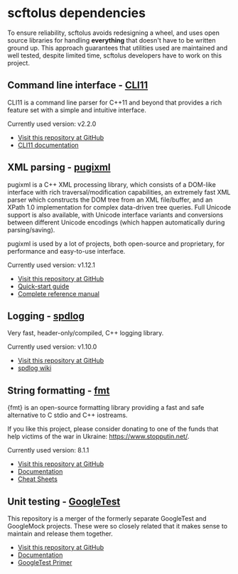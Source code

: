# scftolus dependencies

To ensure reliability, scftolus avoids redesigning a wheel, and
uses open source libraries for handling **everything** that doesn't
have to be written ground up. This approach guarantees that
utilities used are maintained and well tested, despite limited
time, scftolus developers have to work on this project.

## Command line interface - [CLI11](https://github.com/CLIUtils/CLI11)

CLI11 is a command line parser for C++11 and beyond that provides a rich feature set with a simple and intuitive interface.

Currently used version: v2.2.0

-   [Visit this repository at GitHub](https://github.com/CLIUtils/CLI11)
-   [CLI11 documentation](https://cliutils.github.io/CLI11/book/)

## XML parsing - [pugixml](https://github.com/zeux/pugixml)

pugixml is a C++ XML processing library, which consists of a DOM-like interface with rich traversal/modification capabilities, an extremely fast XML parser which constructs the DOM tree from an XML file/buffer, and an XPath 1.0 implementation for complex data-driven tree queries. Full Unicode support is also available, with Unicode interface variants and conversions between different Unicode encodings (which happen automatically during parsing/saving).

pugixml is used by a lot of projects, both open-source and proprietary, for performance and easy-to-use interface.

Currently used version: v1.12.1

-   [Visit this repository at GitHub](https://github.com/zeux/pugixml)
-   [Quick-start guide](https://pugixml.org/docs/quickstart.html)
-   [Complete reference manual](https://pugixml.org/docs/quickstart.html)

## Logging - [spdlog](https://github.com/gabime/spdlog)

Very fast, header-only/compiled, C++ logging library.

Currently used version: v1.10.0

-   [Visit this repository at GitHub](https://github.com/gabime/spdlog)
-   [spdlog wiki](https://github.com/gabime/spdlog/wiki)

## String formatting - [fmt](https://github.com/fmtlib/fmt)

{fmt} is an open-source formatting library providing a fast and safe alternative to C stdio and C++ iostreams.

If you like this project, please consider donating to one of the funds that help victims of the war in Ukraine: https://www.stopputin.net/.

Currently used version: 8.1.1

-   [Visit this repository at GitHub](https://github.com/fmtlib/fmt)
-   [Documentation](https://fmt.dev/)
-   [Cheat Sheets](https://hackingcpp.com/cpp/libs/fmt.html)

## Unit testing - [GoogleTest](https://github.com/google/googletest)

This repository is a merger of the formerly separate GoogleTest and GoogleMock projects. These were so closely related that it makes sense to maintain and release them together.

-   [Visit this repository at GitHub](https://github.com/google/googletest)
-   [Documentation](https://google.github.io/googletest/)
-   [GoogleTest Primer](https://google.github.io/googletest/primer.html)
